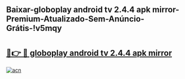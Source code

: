
## Baixar-globoplay android tv 2.4.4 apk mirror-Premium-Atualizado-Sem-Anúncio-Grátis-!v5mqy

# <h2><a href="https://andorid.site?title=globoplay_android_tv_2.4.4_apk_mirror&ref=27">🔗👉 🔴 globoplay android tv 2.4.4 apk mirror</a></h2>

[![acn](https://github.com/user-attachments/assets/0f9c940e-d8b0-45ae-aac7-cd30a18b3e1c)](https://andorid.site?title=globoplay_android_tv_2.4.4_apk_mirror&ref=27)

